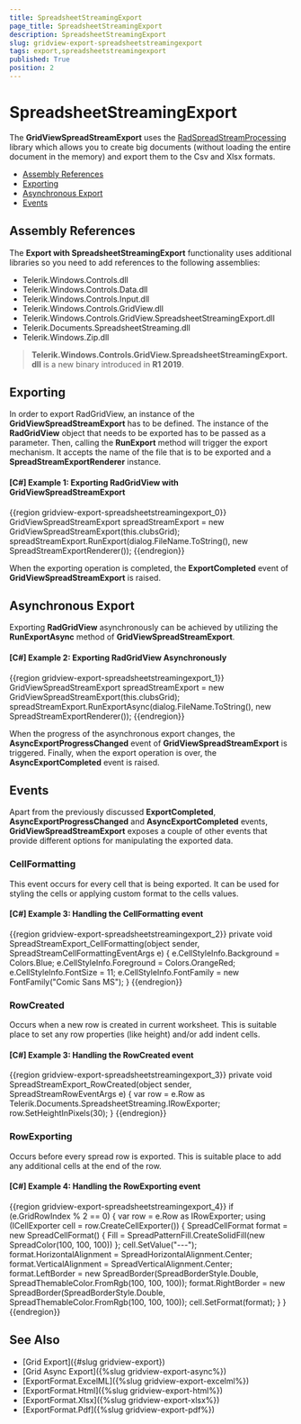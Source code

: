 ```yaml
---
title: SpreadsheetStreamingExport
page_title: SpreadsheetStreamingExport
description: SpreadsheetStreamingExport
slug: gridview-export-spreadsheetstreamingexport
tags: export,spreadsheetstreamingexport
published: True
position: 2
---
```


# SpreadsheetStreamingExport

The __GridViewSpreadStreamExport__ uses the [RadSpreadStreamProcessing](https://docs.telerik.com/devtools/document-processing/libraries/radspreadstreamprocessing/overview) library which allows you to create big documents (without loading the entire document in the memory) and export them to the Csv and Xlsx formats. 
* [Assembly References](#assembly-references)
* [Exporting](#exporting)
* [Asynchronous Export](#asynchronous-export)
* [Events](#events)

## Assembly References

The __Export with SpreadsheetStreamingExport__ functionality uses additional libraries so you need to add references to the following assemblies:

* Telerik.Windows.Controls.dll
* Telerik.Windows.Controls.Data.dll
* Telerik.Windows.Controls.Input.dll
* Telerik.Windows.Controls.GridView.dll
* Telerik.Windows.Controls.GridView.SpreadsheetStreamingExport.dll
* Telerik.Documents.SpreadsheetStreaming.dll
* Telerik.Windows.Zip.dll

>  __Telerik.Windows.Controls.GridView.SpreadsheetStreamingExport.dll__ is a new binary introduced in __R1 2019__. 

## Exporting

In order to export RadGridView, an instance of the __GridViewSpreadStreamExport__ has to be defined. The instance of the __RadGridView__ object that needs to be exported has to be passed as a parameter. Then, calling the __RunExport__ method will trigger the export mechanism. It accepts the name of the file that is to be exported and a __SpreadStreamExportRenderer__ instance.

#### __[C#] Example 1: Exporting RadGridView with GridViewSpreadStreamExport__
{{region gridview-export-spreadsheetstreamingexport_0}}
	GridViewSpreadStreamExport spreadStreamExport = new GridViewSpreadStreamExport(this.clubsGrid);
	spreadStreamExport.RunExport(dialog.FileName.ToString(), new SpreadStreamExportRenderer());
{{endregion}}

When the exporting operation is completed, the __ExportCompleted__ event of __GridViewSpreadStreamExport__ is raised.

## Asynchronous Export

Exporting __RadGridView__ asynchronously can be achieved by utilizing the __RunExportAsync__ method of __GridViewSpreadStreamExport__. 

#### __[C#] Example 2: Exporting RadGridView Asynchronously__
{{region gridview-export-spreadsheetstreamingexport_1}}
	GridViewSpreadStreamExport spreadStreamExport = new GridViewSpreadStreamExport(this.clubsGrid);
	spreadStreamExport.RunExportAsync(dialog.FileName.ToString(), new SpreadStreamExportRenderer());
{{endregion}}

When the progress of the asynchronous export changes, the __AsyncExportProgressChanged__ event of __GridViewSpreadStreamExport__ is triggered. Finally, when the export operation is over, the __AsyncExportCompleted__ event is raised.

## Events

Apart from the previously discussed __ExportCompleted__, __AsyncExportProgressChanged__ and __AsyncExportCompleted__ events, __GridViewSpreadStreamExport__ exposes a couple of other events that provide different options for manipulating the exported data.

### CellFormatting

This event occurs for every cell that is being exported. It can be used for styling the cells or applying custom format to the cells values.

#### __[C#] Example 3: Handling the CellFormatting event__
{{region gridview-export-spreadsheetstreamingexport_2}}
	 private void SpreadStreamExport_CellFormatting(object sender, SpreadStreamCellFormattingEventArgs e)
		{
			e.CellStyleInfo.Background = Colors.Blue;
			e.CellStyleInfo.Foreground = Colors.OrangeRed;
			e.CellStyleInfo.FontSize = 11;
			e.CellStyleInfo.FontFamily = new FontFamily("Comic Sans MS");
		}
{{endregion}}

### RowCreated

Occurs when a new row is created in current worksheet. This is suitable place to set any row properties (like height) and/or add indent cells.

#### __[C#] Example 3: Handling the RowCreated event__
{{region gridview-export-spreadsheetstreamingexport_3}}
	 private void SpreadStreamExport_RowCreated(object sender, SpreadStreamRowEventArgs e)
        {
            var row = e.Row as Telerik.Documents.SpreadsheetStreaming.IRowExporter;
            row.SetHeightInPixels(30);
        }
{{endregion}}

### RowExporting

Occurs before every spread row is exported. This is suitable place to add any additional cells at the end of the row.

#### __[C#] Example 4: Handling the RowExporting event__
{{region gridview-export-spreadsheetstreamingexport_4}}
	if (e.GridRowIndex % 2 == 0)
            {
                var row = e.Row as IRowExporter;
                using (ICellExporter cell = row.CreateCellExporter())
                {
                    SpreadCellFormat format = new SpreadCellFormat()
                    {
                        Fill = SpreadPatternFill.CreateSolidFill(new SpreadColor(100, 100, 100))
                    };
                    cell.SetValue("---");
                    format.HorizontalAlignment = SpreadHorizontalAlignment.Center;
                    format.VerticalAlignment = SpreadVerticalAlignment.Center;
                    format.LeftBorder = new SpreadBorder(SpreadBorderStyle.Double, SpreadThemableColor.FromRgb(100, 100, 100));
                    format.RightBorder = new SpreadBorder(SpreadBorderStyle.Double, SpreadThemableColor.FromRgb(100, 100, 100));
                    cell.SetFormat(format);
                }
            }
{{endregion}}

## See Also

 * [Grid Export]({#slug gridview-export})
 * [Grid Async Export]({%slug gridview-export-async%})
 * [ExportFormat.ExcelML]({%slug gridview-export-excelml%})
 * [ExportFormat.Html]({%slug gridview-export-html%}) 
 * [ExportFormat.Xlsx]({%slug gridview-export-xlsx%}) 
 * [ExportFormat.Pdf]({%slug gridview-export-pdf%})
